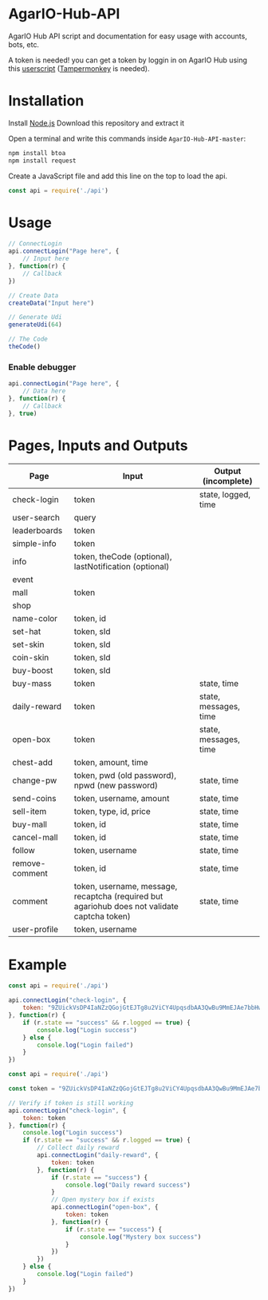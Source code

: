 # AgarIO-Hub-API

AgarIO Hub API script and documentation for easy usage with accounts, bots, etc.

A token is needed! you can get a token by loggin in on AgarIO Hub using this [userscript](https://github.com/JJimenez15/AgarIO-Hub-API/edit/master/script.user.js) ([Tampermonkey](https://tampermonkey.net) is needed).

# Installation

Install [Node.js](https://nodejs.org)
Download this repository and extract it

Open a terminal and write this commands inside `AgarIO-Hub-API-master`:

```bash
npm install btoa
npm install request
```

Create a JavaScript file and add this line on the top to load the api.

```js
const api = require('./api')
```

# Usage

```js
// ConnectLogin
api.connectLogin("Page here", {
	// Input here
}, function(r) {
	// Callback
})
```

```js
// Create Data
createData("Input here")
```

```js
// Generate Udi
generateUdi(64)
```

```js
// The Code
theCode()
```

### Enable debugger

```js
api.connectLogin("Page here", {
	// Data here
}, function(r) {
	// Callback
}, true)
```

# Pages, Inputs and Outputs
|Page|Input|Output (incomplete)|
|----|-----|-------------------|
|check-login|token|state, logged, time|
|user-search|query||
|leaderboards|token||
|simple-info|token||
|info|token, theCode (optional), lastNotification (optional)||
|event|||
|mall|token||
|shop|||
|name-color|token, id||
|set-hat|token, sId||
|set-skin|token, sId||
|coin-skin|token, sId||
|buy-boost|token, sId||
|buy-mass|token|state, time|
|daily-reward|token|state, messages, time|
|open-box|token|state, messages, time|
|chest-add|token, amount, time||
|change-pw|token, pwd (old password), npwd (new password)|state, time|
|send-coins|token, username, amount|state, time|
|sell-item|token, type, id, price|state, time|
|buy-mall|token, id|state, time|
|cancel-mall|token, id|state, time|
|follow|token, username|state, time|
|remove-comment|token, id|state, time|
|comment|token, username, message, recaptcha (required but agariohub does not validate captcha token)|state, time|
|user-profile|token, username||

# Example

```js
const api = require('./api')

api.connectLogin("check-login", {
	token: "9ZUickVsDP4IaNZzQGojGtEJTg8u2ViCY4UpqsdbAA3QwBu9MmEJAe7bbHwHp2nB"
}, function(r) {
	if (r.state == "success" && r.logged == true) {
		console.log("Login success")
	} else {
		console.log("Login failed")
	}
})
```

```js
const api = require('./api')

const token = "9ZUickVsDP4IaNZzQGojGtEJTg8u2ViCY4UpqsdbAA3QwBu9MmEJAe7bbHwHp2nB"

// Verify if token is still working
api.connectLogin("check-login", {
	token: token
}, function(r) {
	console.log("Login success")
	if (r.state == "success" && r.logged == true) {
		// Collect daily reward
		api.connectLogin("daily-reward", {
			token: token
		}, function(r) {
			if (r.state == "success") {
				console.log("Daily reward success")
			}
			// Open mystery box if exists
			api.connectLogin("open-box", {
				token: token
			}, function(r) {
				if (r.state == "success") {
					console.log("Mystery box success")
				}
			})
		})
	} else {
		console.log("Login failed")
	}
})
```
